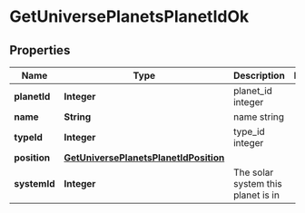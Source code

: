 
# GetUniversePlanetsPlanetIdOk

## Properties
Name | Type | Description | Notes
------------ | ------------- | ------------- | -------------
**planetId** | **Integer** | planet_id integer | 
**name** | **String** | name string | 
**typeId** | **Integer** | type_id integer | 
**position** | [**GetUniversePlanetsPlanetIdPosition**](GetUniversePlanetsPlanetIdPosition.md) |  | 
**systemId** | **Integer** | The solar system this planet is in | 




